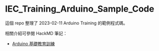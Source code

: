 # IEC_Training_Arduino_Sample_Code

這個 repo 整理了 2023-02-11 Arduino Training 的範例程式碼。

相關介紹可參閱 HackMD 筆記：

- [Arduino 基礎教育訓練](https://hackmd.io/@yangrui/rJNc6i23s)